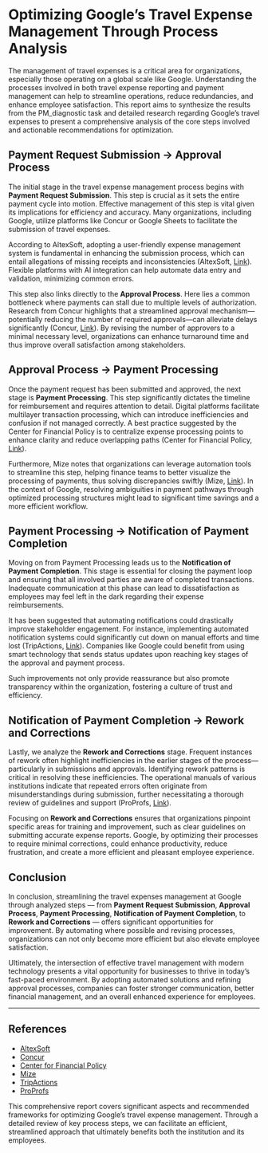 # Optimizing Google’s Travel Expense Management Through Process Analysis

The management of travel expenses is a critical area for organizations, especially those operating on a global scale like Google. Understanding the processes involved in both travel expense reporting and payment management can help to streamline operations, reduce redundancies, and enhance employee satisfaction. This report aims to synthesize the results from the PM_diagnostic task and detailed research regarding Google’s travel expenses to present a comprehensive analysis of the core steps involved and actionable recommendations for optimization. 

## Payment Request Submission -> Approval Process

The initial stage in the travel expense management process begins with **Payment Request Submission**. This step is crucial as it sets the entire payment cycle into motion. Effective management of this step is vital given its implications for efficiency and accuracy. Many organizations, including Google, utilize platforms like Concur or Google Sheets to facilitate the submission of travel expenses.

According to AltexSoft, adopting a user-friendly expense management system is fundamental in enhancing the submission process, which can entail allegations of missing receipts and inconsistencies (AltexSoft, [Link](https://www.altexsoft.com/blog/how-to-choose-and-integrate-travel-and-expense-management-software/)). Flexible platforms with AI integration can help automate data entry and validation, minimizing common errors.

This step also links directly to the **Approval Process**. Here lies a common bottleneck where payments can stall due to multiple levels of authorization. Research from Concur highlights that a streamlined approval mechanism—potentially reducing the number of required approvals—can alleviate delays significantly (Concur, [Link](https://www.concur.com/travel-expense-management-best-practices)). By revising the number of approvers to a minimal necessary level, organizations can enhance turnaround time and thus improve overall satisfaction among stakeholders.

## Approval Process -> Payment Processing

Once the payment request has been submitted and approved, the next stage is **Payment Processing**. This step significantly dictates the timeline for reimbursement and requires attention to detail. Digital platforms facilitate multilayer transaction processing, which can introduce inefficiencies and confusion if not managed correctly. A best practice suggested by the Center for Financial Policy is to centralize expense processing points to enhance clarity and reduce overlapping paths (Center for Financial Policy, [Link](https://cfp.umd.edu/travel-expense-management-best-practices)).

Furthermore, Mize notes that organizations can leverage automation tools to streamline this step, helping finance teams to better visualize the processing of payments, thus solving discrepancies swiftly (Mize, [Link](https://mize.tech/blog/understanding-google-travel-insights-a-comprehensive-overview/)). In the context of Google, resolving ambiguities in payment pathways through optimized processing structures might lead to significant time savings and a more efficient workflow.

## Payment Processing -> Notification of Payment Completion

Moving on from Payment Processing leads us to the **Notification of Payment Completion**. This stage is essential for closing the payment loop and ensuring that all involved parties are aware of completed transactions. Inadequate communication at this phase can lead to dissatisfaction as employees may feel left in the dark regarding their expense reimbursements.

It has been suggested that automating notifications could drastically improve stakeholder engagement. For instance, implementing automated notification systems could significantly cut down on manual efforts and time lost (TripActions, [Link](https://tripactions.com/blog/how-to-submit-an-expense-report)). Companies like Google could benefit from using smart technology that sends status updates upon reaching key stages of the approval and payment process.

Such improvements not only provide reassurance but also promote transparency within the organization, fostering a culture of trust and efficiency.

## Notification of Payment Completion -> Rework and Corrections

Lastly, we analyze the **Rework and Corrections** stage. Frequent instances of rework often highlight inefficiencies in the earlier stages of the process—particularly in submissions and approvals. Identifying rework patterns is critical in resolving these inefficiencies. The operational manuals of various institutions indicate that repeated errors often originate from misunderstandings during submission, further necessitating a thorough review of guidelines and support (ProProfs, [Link](https://www.proprofs.com/expense-report-template/)).

Focusing on **Rework and Corrections** ensures that organizations pinpoint specific areas for training and improvement, such as clear guidelines on submitting accurate expense reports. Google, by optimizing their processes to require minimal corrections, could enhance productivity, reduce frustration, and create a more efficient and pleasant employee experience.

## Conclusion

In conclusion, streamlining the travel expenses management at Google through analyzed steps — from **Payment Request Submission**, **Approval Process**, **Payment Processing**, **Notification of Payment Completion**, to **Rework and Corrections** — offers significant opportunities for improvement. By automating where possible and revising processes, organizations can not only become more efficient but also elevate employee satisfaction. 

Ultimately, the intersection of effective travel management with modern technology presents a vital opportunity for businesses to thrive in today’s fast-paced environment. By adopting automated solutions and refining approval processes, companies can foster stronger communication, better financial management, and an overall enhanced experience for employees.

---

## References

- [AltexSoft](https://www.altexsoft.com/blog/how-to-choose-and-integrate-travel-and-expense-management-software/)
- [Concur](https://www.concur.com/travel-expense-management-best-practices)
- [Center for Financial Policy](https://cfp.umd.edu/travel-expense-management-best-practices)
- [Mize](https://mize.tech/blog/understanding-google-travel-insights-a-comprehensive-overview/)
- [TripActions](https://tripactions.com/blog/how-to-submit-an-expense-report)
- [ProProfs](https://www.proprofs.com/expense-report-template/)

This comprehensive report covers significant aspects and recommended frameworks for optimizing Google’s travel expense management. Through a detailed review of key process steps, we can facilitate an efficient, streamlined approach that ultimately benefits both the institution and its employees.